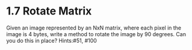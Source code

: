 # 1.7 Rotate Matrix

Given an image represented by an NxN matrix, where each pixel in the image is 4 bytes, write a method to rotate the image by 90 degrees. Can you do this in place?
Hints:#51, #100


